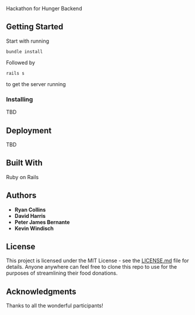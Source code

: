 Hackathon for Hunger Backend

## Getting Started
Start with running
```
bundle install
```
Followed by
```
rails s
```
to get the server running

### Installing
TBD

## Deployment
TBD

## Built With
Ruby on Rails

## Authors

* **Ryan Collins**
* **David Harris**
* **Peter James Bernante**
* **Kevin Windisch**
## License

This project is licensed under the MIT License - see the [LICENSE.md](LICENSE.md) file for details.  Anyone anywhere can feel free to clone this repo to use for the purposes of streamlining their food donations.

## Acknowledgments
Thanks to all the wonderful participants!
